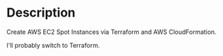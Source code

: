 # Description

Create AWS EC2 Spot Instances via Terraform and AWS CloudFormation.

I'll probably switch to Terraform.